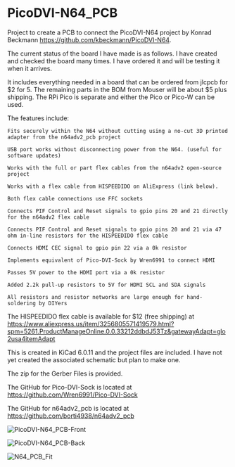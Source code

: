 # PicoDVI-N64_PCB
Project to create a PCB to connect the PicoDVI-N64 project by Konrad Beckmann https://github.com/kbeckmann/PicoDVI-N64.



The current status of the board I have made is as follows.  I have created and checked the board many times.  I have ordered it and will be testing it when it arrives. 

It includes everything needed in a board that can be ordered from jlcpcb for $2 for 5.  The remaining parts in the BOM from Mouser will be about $5 plus shipping.  The RPi Pico is separate and either the Pico or Pico-W can be used.  

The features include: 

    Fits securely within the N64 without cutting using a no-cut 3D printed adapter from the n64adv2_pcb project
    
    USB port works without disconnecting power from the N64. (useful for software updates)
    
    Works with the full or part flex cables from the n64adv2 open-source project
  
    Works with a flex cable from HISPEEDIDO on AliExpress (link below).

    Both flex cable connections use FFC sockets
  
    Connects PIF Control and Reset signals to gpio pins 20 and 21 directly for the n64adv2 flex cable
    
    Connects PIF Control and Reset signals to gpio pins 20 and 21 via 47 ohm in-line resistors for the HISPEEDIDO flex cable
    
    Connects HDMI CEC signal to gpio pin 22 via a 0k resistor

    Implements equivalent of Pico-DVI-Sock by Wren6991 to connect HDMI
    
    Passes 5V power to the HDMI port via a 0k resistor

    Added 2.2k pull-up resistors to 5V for HDMI SCL and SDA signals
  
    All resistors and resistor networks are large enough for hand-soldering by DIYers

The HISPEEDIDO flex cable is available for $12 (free shipping) at  
https://www.aliexpress.us/item/3256805571419579.html?spm=5261.ProductManageOnline.0.0.33212ddbdJ53Tz&gatewayAdapt=glo2usa4itemAdapt 
  
This is created in KiCad 6.0.11 and the project files are included. I have not yet created the associated schematic but plan to make one.

The zip for the Gerber Files is provided.

The GitHub for Pico-DVI-Sock is located at https://github.com/Wren6991/Pico-DVI-Sock

The GitHub for n64adv2_pcb is located at https://github.com/borti4938/n64adv2_pcb

![PicoDVI-N64_PCB-Front](https://github.com/dalogue1/PicoDVI-N64_PCB/assets/133064876/229bf70d-1fcd-4e96-a488-81059325d73f)

![PicoDVI-N64_PCB-Back](https://github.com/dalogue1/PicoDVI-N64_PCB/assets/133064876/9ae8b330-6932-4652-8f9d-c9026ffff4cd)

![N64_PCB_Fit](https://github.com/dalogue1/PicoDVI-N64_PCB/assets/133064876/a9b3f396-81b1-41a5-92eb-939396d21952)
